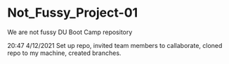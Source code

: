 # Not_Fussy_Project-01
We are not fussy DU Boot Camp repository

20:47 4/12/2021 Set up repo, invited team members to callaborate, cloned repo to my machine, created branches.

